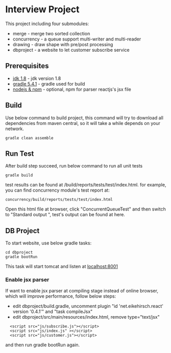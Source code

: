 # Interview Project
This project including four submodules:
* merge - merge two sorted collection
* concurrency - a queue support multi-writer and multi-reader
* drawing - draw shape with pre/post processing
* dbproject - a website to let customer subscribe service

## Prerequisites
* [jdk 1.8](https://www.oracle.com/technetwork/java/javase/downloads/jdk8-downloads-2133151.html) - jdk version 1.8
* [gradle 5.4.1](https://gradle.org/next-steps/?version=5.4.1&format=all) - gradle used for build
* [nodejs & npm](https://nodejs.org/en/) - optional, npm for parser reactjs's jsx file

## Build
Use below command to build project, this command will try to download all dependencies from 
maven central, so it will take a while depends on your network.
```
gradle clean assemble
```
## Run Test
After build step succeed, run below command to run all unit tests
```
gradle build
```
test results can be found at <module>/build/reports/tests/test/index.html.
for example, you can find concurrency module's test report at:
```
concurrency/build/reports/tests/test/index.html
```
Open this html file at browser, click "ConcurrentQueueTest" and then switch to "Standard output
", test's output can be found at here.

## DB Project
To start website, use below gradle tasks:
```
cd dbproject
gradle bootRun
```
This task will start tomcat and listen at [localhost:8001](http://localhost:8001)

### Enable jsx parser
If want to enable jsx parser at compiling stage instead of online browser,
which will improve performance, follow below steps:
* edit dbproject/build.gradle, uncomment plugin "id 'net.eikehirsch.react' version '0.4.1'"
and "task compileJsx"
* edit dbproject/src/main/resources/index.html, remove type="text/jsx"
```
  <script src="js/subscribe.js"></script>
  <script src="js/index.js" ></script>
  <script src="js/customer.js"></script>
``` 
and then run gradle bootRun again.
